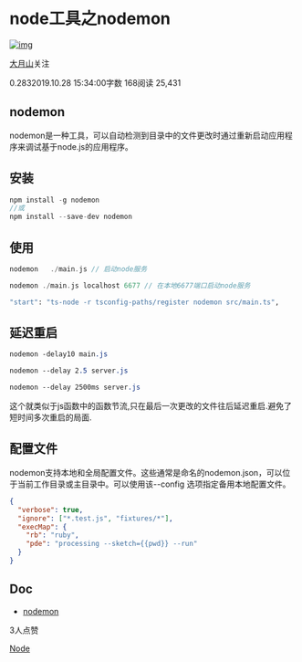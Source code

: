 # node工具之nodemon

[![img](https://cdn2.jianshu.io/assets/default_avatar/6-fd30f34c8641f6f32f5494df5d6b8f3c.jpg)](https://www.jianshu.com/u/4ff902916e23)

[大月山](https://www.jianshu.com/u/4ff902916e23)关注

0.2832019.10.28 15:34:00字数 168阅读 25,431

## nodemon

nodemon是一种工具，可以自动检测到目录中的文件更改时通过重新启动应用程序来调试基于node.js的应用程序。

## 安装



```cpp
npm install -g nodemon
//或
npm install --save-dev nodemon
```

## 使用



```cpp
nodemon   ./main.js // 启动node服务
```



```cpp
nodemon ./main.js localhost 6677 // 在本地6677端口启动node服务
```



```bash
"start": "ts-node -r tsconfig-paths/register nodemon src/main.ts",
```

## 延迟重启



```css
nodemon -delay10 main.js

nodemon --delay 2.5 server.js

nodemon --delay 2500ms server.js
```

这个就类似于js函数中的函数节流,只在最后一次更改的文件往后延迟重启.避免了短时间多次重启的局面.

## 配置文件

nodemon支持本地和全局配置文件。这些通常是命名的nodemon.json，可以位于当前工作目录或主目录中。可以使用该--config <file>选项指定备用本地配置文件。



```json
{
  "verbose": true,
  "ignore": ["*.test.js", "fixtures/*"],
  "execMap": {
    "rb": "ruby",
    "pde": "processing --sketch={{pwd}} --run"
  }
}
```

## Doc

- [nodemon](https://links.jianshu.com/go?to=https%3A%2F%2Fwww.npmjs.com%2Fpackage%2Fnodemon)



3人点赞



[Node](https://www.jianshu.com/nb/40451424)